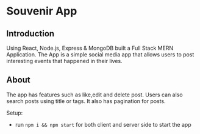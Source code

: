 # Souvenir App


## Introduction

Using React, Node.js, Express & MongoDB built a Full Stack MERN Application. The App is a simple social media app that allows users to post interesting events that happened in their lives.

## About

The app has features such as like,edit and delete post.
Users can also search posts using title or tags.
It also has pagination for posts.

Setup:

- run `npm i && npm start` for both client and server side to start the app
